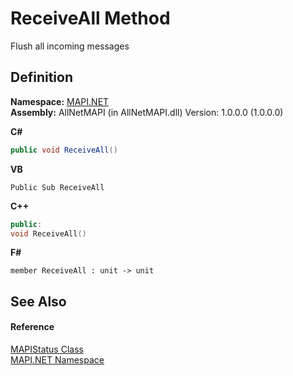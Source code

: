 # ReceiveAll Method


Flush all incoming messages



## Definition
**Namespace:** <a href="5bef4637-66f8-16d4-e5f4-4d0da57a1538.md">MAPI.NET</a>  
**Assembly:** AllNetMAPI (in AllNetMAPI.dll) Version: 1.0.0.0 (1.0.0.0)

**C#**
``` C#
public void ReceiveAll()
```
**VB**
``` VB
Public Sub ReceiveAll
```
**C++**
``` C++
public:
void ReceiveAll()
```
**F#**
``` F#
member ReceiveAll : unit -> unit 
```



## See Also


#### Reference
<a href="284425d5-5386-92cf-e310-cb18bc291055.md">MAPIStatus Class</a>  
<a href="5bef4637-66f8-16d4-e5f4-4d0da57a1538.md">MAPI.NET Namespace</a>  

